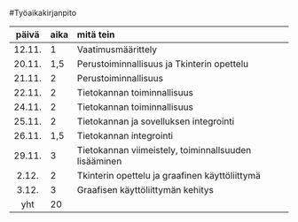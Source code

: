 #Työaikakirjanpito

| päivä | aika | mitä tein  |
| :----:|:-----|:------| 
| 12.11.|   1  |Vaatimusmäärittely|
| 20.11.|  1,5 |Perustoiminnallisuus ja Tkinterin opettelu|
| 21.11.|   2  |Perustoiminnallisuus|
| 22.11.|   2  |Tietokannan toiminnallisuus|
| 24.11.|   2  |Tietokannan toiminnallisuus|
| 25.11.|   2  |Tietokannan ja sovelluksen integrointi|
| 26.11.|  1,5 |Tietokannan integrointi|
| 29.11.|   3  |Tietokannan viimeistely, toiminnallsuuden lisääminen|
|  2.12.|   2  |Tkinterin opettelu ja graafinen käyttöliittymä|
|  3.12.|   3  |Graafisen käyttöliittymän kehitys|
|  yht  |  20  |  |
